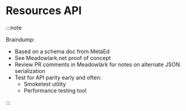 # Resources API

:::note

Braindump:

* Based on a schema doc from MetaEd
* See Meadowlark.net proof of concept
* Review PR comments in Meadowlark for notes on alternate JSON serialization
* Test for API parity early and often:
  * Smoketest utility
  * Performance testing tool

:::
